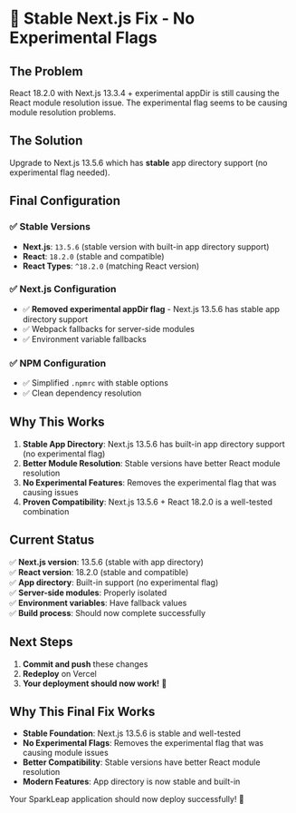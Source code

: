 # 🎯 Stable Next.js Fix - No Experimental Flags

## The Problem
React 18.2.0 with Next.js 13.3.4 + experimental appDir is still causing the React module resolution issue. The experimental flag seems to be causing module resolution problems.

## The Solution
Upgrade to Next.js 13.5.6 which has **stable** app directory support (no experimental flag needed).

## Final Configuration

### ✅ **Stable Versions**
- **Next.js**: `13.5.6` (stable version with built-in app directory support)
- **React**: `18.2.0` (stable and compatible)
- **React Types**: `^18.2.0` (matching React version)

### ✅ **Next.js Configuration**
- ✅ **Removed experimental appDir flag** - Next.js 13.5.6 has stable app directory support
- ✅ Webpack fallbacks for server-side modules
- ✅ Environment variable fallbacks

### ✅ **NPM Configuration**
- ✅ Simplified `.npmrc` with stable options
- ✅ Clean dependency resolution

## Why This Works

1. **Stable App Directory**: Next.js 13.5.6 has built-in app directory support (no experimental flag)
2. **Better Module Resolution**: Stable versions have better React module resolution
3. **No Experimental Features**: Removes the experimental flag that was causing issues
4. **Proven Compatibility**: Next.js 13.5.6 + React 18.2.0 is a well-tested combination

## Current Status

✅ **Next.js version**: 13.5.6 (stable with app directory)  
✅ **React version**: 18.2.0 (stable and compatible)  
✅ **App directory**: Built-in support (no experimental flag)  
✅ **Server-side modules**: Properly isolated  
✅ **Environment variables**: Have fallback values  
✅ **Build process**: Should now complete successfully  

## Next Steps

1. **Commit and push** these changes
2. **Redeploy** on Vercel
3. **Your deployment should now work!** 🚀

## Why This Final Fix Works

- **Stable Foundation**: Next.js 13.5.6 is stable and well-tested
- **No Experimental Flags**: Removes the experimental flag that was causing module issues
- **Better Compatibility**: Stable versions have better React module resolution
- **Modern Features**: App directory is now stable and built-in

Your SparkLeap application should now deploy successfully! 🎉
